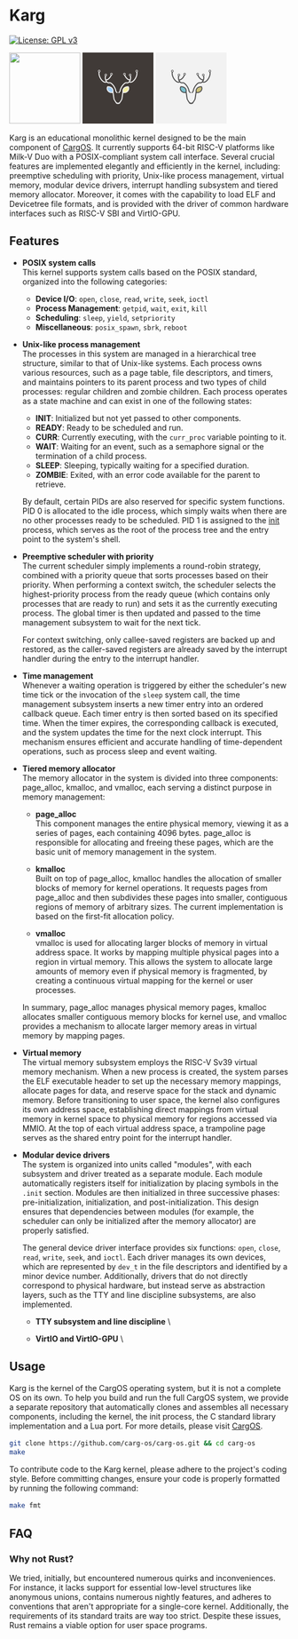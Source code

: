 # Karg
[![License: GPL v3](https://img.shields.io/badge/License-GPLv3-blue.svg)](https://www.gnu.org/licenses/gpl-3.0)

<img src="dark_logo.svg" width="128" height="128"> <img src="logo.svg" width="128" height="128"> <img src="bright_logo.svg" width="128" height="128">

Karg is an educational monolithic kernel designed to be the main component of [CargOS](https://github.com/carg-os/carg-os). It currently supports 64-bit RISC-V platforms like Milk-V Duo with a POSIX-compliant system call interface. Several crucial features are implemented elegantly and efficiently in the kernel, including: preemptive scheduling with priority, Unix-like process management, virtual memory, modular device drivers, interrupt handling subsystem and tiered memory allocator. Moreover, it comes with the capability to load ELF and Devicetree file formats, and is provided with the driver of common hardware interfaces such as RISC-V SBI and VirtIO-GPU.

## Features
* **POSIX system calls** \
  This kernel supports system calls based on the POSIX standard, organized into the following categories:
    * **Device I/O**: `open`, `close`, `read`, `write`, `seek`, `ioctl`
    * **Process Management**: `getpid`, `wait`, `exit`, `kill`
    * **Scheduling**: `sleep`, `yield`, `setpriority`
    * **Miscellaneous**: `posix_spawn`, `sbrk`, `reboot`

* **Unix-like process management** \
  The processes in this system are managed in a hierarchical tree structure, similar to that of Unix-like systems. Each process owns various resources, such as a page table, file descriptors, and timers, and maintains pointers to its parent process and two types of child processes: regular children and zombie children. Each process operates as a state machine and can exist in one of the following states:
  * **INIT**: Initialized but not yet passed to other components.
  * **READY**: Ready to be scheduled and run.
  * **CURR**: Currently executing, with the `curr_proc` variable pointing to it.
  * **WAIT**: Waiting for an event, such as a semaphore signal or the termination of a child process.
  * **SLEEP**: Sleeping, typically waiting for a specified duration.
  * **ZOMBIE**: Exited, with an error code available for the parent to retrieve.

  By default, certain PIDs are also reserved for specific system functions. PID 0 is allocated to the idle process, which simply waits when there are no other processes ready to be scheduled. PID 1 is assigned to the [init](https://github.com/carg-os/init) process, which serves as the root of the process tree and the entry point to the system's shell.

* **Preemptive scheduler with priority** \
  The current scheduler simply implements a round-robin strategy, combined with a priority queue that sorts processes based on their priority. When performing a context switch, the scheduler selects the highest-priority process from the ready queue (which contains only processes that are ready to run) and sets it as the currently executing process. The global timer is then updated and passed to the time management subsystem to wait for the next tick.

  For context switching, only callee-saved registers are backed up and restored, as the caller-saved registers are already saved by the interrupt handler during the entry to the interrupt handler.
 
* **Time management** \
  Whenever a waiting operation is triggered by either the scheduler's new time tick or the invocation of the `sleep` system call, the time management subsystem inserts a new timer entry into an ordered callback queue. Each timer entry is then sorted based on its specified time. When the timer expires, the corresponding callback is executed, and the system updates the time for the next clock interrupt. This mechanism ensures efficient and accurate handling of time-dependent operations, such as process sleep and event waiting.

* **Tiered memory allocator** \
  The memory allocator in the system is divided into three components: page_alloc, kmalloc, and vmalloc, each serving a distinct purpose in memory management:

    * **page_alloc** \
      This component manages the entire physical memory, viewing it as a series of pages, each containing 4096 bytes. page_alloc is responsible for allocating and freeing these pages, which are the basic unit of memory management in the system.

    * **kmalloc** \
      Built on top of page_alloc, kmalloc handles the allocation of smaller blocks of memory for kernel operations. It requests pages from page_alloc and then subdivides these pages into smaller, contiguous regions of memory of arbitrary sizes. The current implementation is based on the first-fit allocation policy.

    * **vmalloc** \
      vmalloc is used for allocating larger blocks of memory in virtual address space. It works by mapping multiple physical pages into a region in virtual memory. This allows the system to allocate large amounts of memory even if physical memory is fragmented, by creating a continuous virtual mapping for the kernel or user processes.

  In summary, page_alloc manages physical memory pages, kmalloc allocates smaller contiguous memory blocks for kernel use, and vmalloc provides a mechanism to allocate larger memory areas in virtual memory by mapping pages.

* **Virtual memory** \
  The virtual memory subsystem employs the RISC-V Sv39 virtual memory mechanism. When a new process is created, the system parses the ELF executable header to set up the necessary memory mappings, allocate pages for data, and reserve space for the stack and dynamic memory. Before transitioning to user space, the kernel also configures its own address space, establishing direct mappings from virtual memory in kernel space to physical memory for regions accessed via MMIO. At the top of each virtual address space, a trampoline page serves as the shared entry point for the interrupt handler.

* **Modular device drivers** \
  The system is organized into units called "modules", with each subsystem and driver treated as a separate module. Each module automatically registers itself for initialization by placing symbols in the `.init` section. Modules are then initialized in three successive phases: pre-initialization, initialization, and post-initialization. This design ensures that dependencies between modules (for example, the scheduler can only be initialized after the memory allocator) are properly satisfied.

  The general device driver interface provides six functions: `open`, `close`, `read`, `write`, `seek`, and `ioctl`. Each driver manages its own devices, which are represented by `dev_t` in the file descriptors and identified by a minor device number. Additionally, drivers that do not directly correspond to physical hardware, but instead serve as abstraction layers, such as the TTY and line discipline subsystems, are also implemented.

  * **TTY subsystem and line discipline** \

  * **VirtIO and VirtIO-GPU** \

## Usage
Karg is the kernel of the CargOS operating system, but it is not a complete OS on its own. To help you build and run the full CargOS system, we provide a separate repository that automatically clones and assembles all necessary components, including the kernel, the init process, the C standard library implementation and a Lua port. For more details, please visit [CargOS](https://github.com/carg-os/carg-os).
```sh
git clone https://github.com/carg-os/carg-os.git && cd carg-os
make
```

To contribute code to the Karg kernel, please adhere to the project's coding style. Before committing changes, ensure your code is properly formatted by running the following command:
```sh
make fmt
```

## FAQ
### Why not Rust?
We tried, initially, but encountered numerous quirks and inconveniences. For instance, it lacks support for essential low-level structures like anonymous unions, contains numerous nightly features, and adheres to conventions that aren't appropriate for a single-core kernel. Additionally, the requirements of its standard traits are way too strict. Despite these issues, Rust remains a viable option for user space programs.

